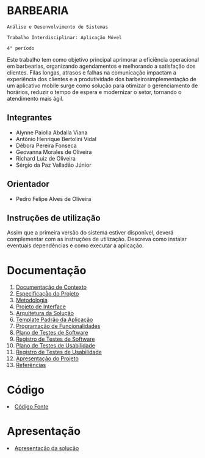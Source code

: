 # BARBEARIA

`Análise e Desenvolvimento de Sistemas`

`Trabalho Interdisciplinar: Aplicação Móvel`

`4° período`

Este trabalho tem como objetivo principal aprimorar a eficiência operacional em barbearias, organizando agendamentos e melhorando a satisfação dos clientes. Filas longas, atrasos e falhas na comunicação impactam a experiência dos clientes e a produtividade dos barbeirosimplementação de um aplicativo mobile surge como solução para otimizar o gerenciamento de horários, reduzir o tempo de espera e modernizar o setor, tornando o atendimento mais ágil.

## Integrantes

* Alynne Paiolla Abdalla Viana
* Antônio Henrique Bertolini Vidal
* Débora Pereira Fonseca 
* Geovanna Morales de Oliveira
* Richard Luiz de Oliveira
* Sérgio da Paz Valladão Júnior

## Orientador

* Pedro Felipe Alves de Oliveira

## Instruções de utilização

Assim que a primeira versão do sistema estiver disponível, deverá complementar com as instruções de utilização. Descreva como instalar eventuais dependências e como executar a aplicação.

# Documentação

<ol>
<li><a href="docs/01-Documentação de Contexto.md"> Documentação de Contexto</a></li>
<li><a href="docs/02-Especificação do Projeto.md"> Especificação do Projeto</a></li>
<li><a href="docs/03-Metodologia.md"> Metodologia</a></li>
<li><a href="docs/04-Projeto de Interface.md"> Projeto de Interface</a></li>
<li><a href="docs/05-Arquitetura da Solução.md"> Arquitetura da Solução</a></li>
<li><a href="docs/06-Template Padrão da Aplicação.md"> Template Padrão da Aplicação</a></li>
<li><a href="docs/07-Programação de Funcionalidades.md"> Programação de Funcionalidades</a></li>
<li><a href="docs/08-Plano de Testes de Software.md"> Plano de Testes de Software</a></li>
<li><a href="docs/09-Registro de Testes de Software.md"> Registro de Testes de Software</a></li>
<li><a href="docs/10-Plano de Testes de Usabilidade.md"> Plano de Testes de Usabilidade</a></li>
<li><a href="docs/11-Registro de Testes de Usabilidade.md"> Registro de Testes de Usabilidade</a></li>
<li><a href="docs/12-Apresentação do Projeto.md"> Apresentação do Projeto</a></li>
<li><a href="docs/13-Referências.md"> Referências</a></li>
</ol>

# Código

<li><a href="src/README.md"> Código Fonte</a></li>

# Apresentação

<li><a href="presentation/README.md"> Apresentação da solução</a></li>
